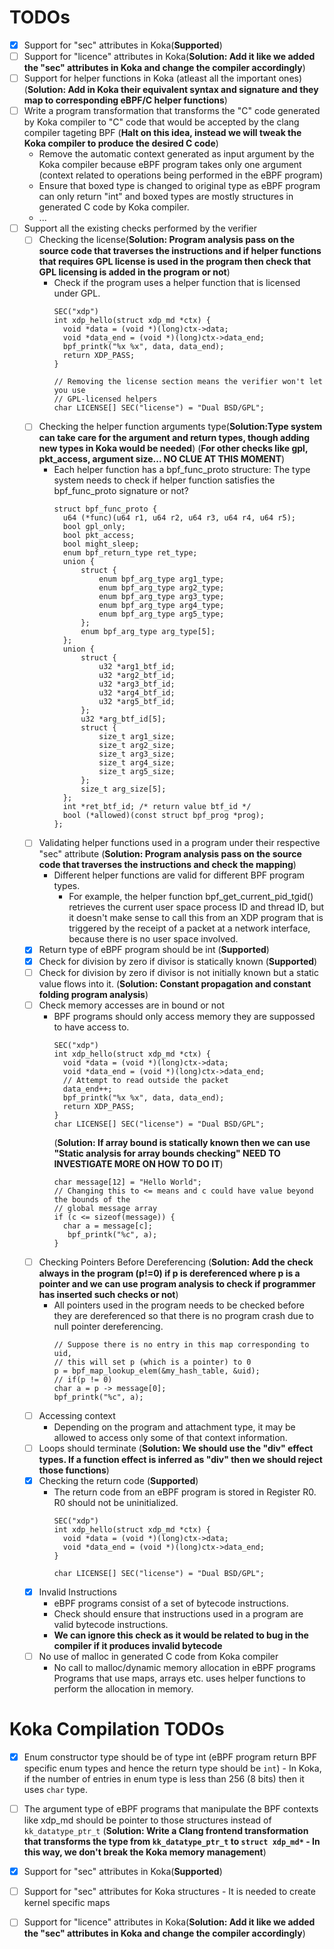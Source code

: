 # TODOs

- [x] Support for "sec" attributes in Koka(**Supported**)
- [ ] Support for "licence" attributes in Koka(**Solution: Add it like we added the "sec" attributes in Koka and change the compiler accordingly**)
- [ ] Support for helper functions in Koka (atleast all the important ones)(**Solution: Add in Koka their equivalent syntax and signature and they map to corresponding eBPF/C helper functions**)
- [ ] Write a program transformation that transforms the "C" code generated by Koka compiler to "C" code that would be accepted by the clang compiler tageting BPF (**Halt on this idea, instead we will tweak the Koka compiler to produce the desired C code**)
  - Remove the automatic context generated as input argument by the Koka compiler because eBPF program takes only one argument (context related to operations being performed in the eBPF program)
  - Ensure that boxed type is changed to original type as eBPF program can only return "int" and boxed types are mostly structures in generated C code by Koka compiler.
  - ...
- [ ] Support all the existing checks performed by the verifier
  - [ ] Checking the license(**Solution: Program analysis pass on the source code that traverses the instructions and if helper functions that requires GPL license is used in the program then 
       check that GPL licensing is added in the program or not**)
    - Check if the program uses a helper function that is licensed under GPL.
      ```
      SEC("xdp")
      int xdp_hello(struct xdp_md *ctx) {
        void *data = (void *)(long)ctx->data;
        void *data_end = (void *)(long)ctx->data_end;
        bpf_printk("%x %x", data, data_end);
        return XDP_PASS;
      }

      // Removing the license section means the verifier won't let you use
      // GPL-licensed helpers
      char LICENSE[] SEC("license") = "Dual BSD/GPL";
      ```
  - [ ] Checking the helper function arguments type(**Solution:Type system can take care for the argument and return types, though adding new types in Koka would be needed**)
    (**For other checks like gpl, pkt_access, argument size... NO CLUE AT THIS MOMENT**)
    - Each helper function has a bpf_func_proto structure: The type system needs to check if helper function satisfies the bpf_func_proto signature or not?
      ```
      struct bpf_func_proto {
      	u64 (*func)(u64 r1, u64 r2, u64 r3, u64 r4, u64 r5);
      	bool gpl_only;
      	bool pkt_access;
      	bool might_sleep;
      	enum bpf_return_type ret_type;
      	union {
      		struct {
      			enum bpf_arg_type arg1_type;
      			enum bpf_arg_type arg2_type;
      			enum bpf_arg_type arg3_type;
      			enum bpf_arg_type arg4_type;
      			enum bpf_arg_type arg5_type;
      		};
      		enum bpf_arg_type arg_type[5];
      	};
      	union {
      		struct {
      			u32 *arg1_btf_id;
      			u32 *arg2_btf_id;
      			u32 *arg3_btf_id;
      			u32 *arg4_btf_id;
      			u32 *arg5_btf_id;
      		};
      		u32 *arg_btf_id[5];
      		struct {
      			size_t arg1_size;
      			size_t arg2_size;
      			size_t arg3_size;
      			size_t arg4_size;
      			size_t arg5_size;
      		};
      		size_t arg_size[5];
      	};
      	int *ret_btf_id; /* return value btf_id */
      	bool (*allowed)(const struct bpf_prog *prog);
      };
      ```
  - [ ] Validating helper functions used in a program under their respective "sec" attribute (**Solution: Program analysis pass on the source code that traverses the instructions and check the mapping**)
    - Different helper functions are valid for different BPF program types.
        - For example, the helper function bpf_get_current_pid_tgid() retrieves the current user space process ID and thread ID, but it doesn't make sense to call this from an XDP program
          that is triggered by the receipt of a packet at a network interface, because there is no user space involved.
  - [x] Return type of eBPF program should be int (**Supported**)
  - [x] Check for division by zero if divisor is statically known (**Supported**)
  - [ ] Check for division by zero if divisor is not initially known but a static value flows into it. (**Solution: Constant propagation and constant folding program analysis**) 
  - [ ] Check memory accesses are in bound or not
      - BPF programs should only access memory they are suppossed to have access to.
        ```
        SEC("xdp")
        int xdp_hello(struct xdp_md *ctx) {
          void *data = (void *)(long)ctx->data;
          void *data_end = (void *)(long)ctx->data_end;
          // Attempt to read outside the packet
          data_end++;
          bpf_printk("%x %x", data, data_end);
          return XDP_PASS;
        }
        char LICENSE[] SEC("license") = "Dual BSD/GPL";
        ```
        (**Solution: If array bound is statically known then we can use "Static analysis for array bounds checking" NEED TO INVESTIGATE MORE ON HOW TO DO IT**)
        ```
        char message[12] = "Hello World";
        // Changing this to <= means and c could have value beyond the bounds of the
        // global message array
        if (c <= sizeof(message)) {
          char a = message[c];
           bpf_printk("%c", a);
        }
        ```
  - [ ] Checking Pointers Before Dereferencing
        (**Solution: Add the check always in the program (p!=0) if p is dereferenced where p is a pointer and we can use program analysis to check if programmer has inserted such checks or not**)
      - All pointers used in the program needs to be checked before they are dereferenced so that there is no program crash due to null pointer dereferencing.
        ```
        // Suppose there is no entry in this map corresponding to uid,
        // this will set p (which is a pointer) to 0
        p = bpf_map_lookup_elem(&my_hash_table, &uid);
        // if(p != 0)
        char a = p -> message[0];
        bpf_printk("%c", a);
        ```
  - [ ] Accessing context
      - Depending on the program and attachment type, it may be allowed to access only some of that context information.
  - [ ] Loops should terminate (**Solution: We should use the "div" effect types. If a function effect is inferred as "div" then we should reject those functions**)
  - [x] Checking the return code (**Supported**)
      - The return code from an eBPF program is stored in Register R0. R0 should not be uninitialized.
        ```
        SEC("xdp")
        int xdp_hello(struct xdp_md *ctx) {
          void *data = (void *)(long)ctx->data;
          void *data_end = (void *)(long)ctx->data_end;
        }

        char LICENSE[] SEC("license") = "Dual BSD/GPL";
        ```
  - [x] Invalid Instructions
    - eBPF programs consist of a set of bytecode instructions.
    - Check should ensure that instructions used in a program are valid bytecode instructions.
    - **We can ignore this check as it would be related to bug in the compiler if it produces invalid bytecode**
  - [ ] No use of malloc in generated C code from Koka compiler
    - No call to malloc/dynamic memory allocation in eBPF programs
      Programs that use maps, arrays etc. uses helper functions to perform the allocation in memory.

# Koka Compilation TODOs
- [x] Enum constructor type should be of type int (eBPF program return BPF specific enum types and hence the return type should be ```int```)
      - In Koka, if the number of entries in enum type is less than 256 (8 bits) then it uses ```char``` type.
- [ ] The argument type of eBPF programs that manipulate the BPF contexts like xdp_md should be pointer to those structures instead of ```kk_datatype_ptr_t``` (**Solution: Write a Clang frontend transformation that transforms the type from ```kk_datatype_ptr_t``` to ```struct xdp_md*``` - In this way, we don't break the Koka memory management**)
- [x] Support for "sec" attributes in Koka(**Supported**)
- [ ] Support for "sec" attributes for Koka structures - It is needed to create kernel specific maps
- [ ] Support for "licence" attributes in Koka(**Solution: Add it like we added the "sec" attributes in Koka and change the compiler accordingly**)


          
